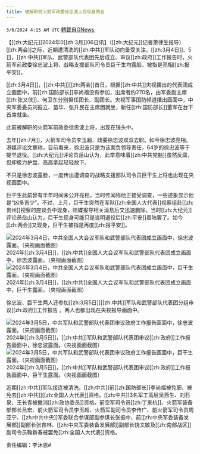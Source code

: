 ```yaml
---
title: 被解职前火箭军政委徐忠波上将现身两会
---
```

`3/6/2024 4:15 AM UTC` [轉載自GNews](https://gnews.org/articles/2369262)

【[[zh:大纪元]]2024年0[[zh:3月]]06日讯】（[[zh:大纪元]]记者萧律生报导）[[zh:两会]]之际，近期遭清洗的[[zh:中共]]军队动向备受关注。[[zh:3月4日]]、5日，[[zh:中共]]军队、武警部队代表团先后成立、审议[[zh:政府]]工作报告时，火箭军前政委徐忠波上将、战略支援部队司令员巨干生均露脸，被指是亮相[[zh:报平安]]。

[[zh:3月4日]]，[[zh:中共]][[zh:两会]]首日，根据[[zh:中共]]央视播出的代表团成立画面中，前[[zh:国防部长]]李尚福没有参加，出席者约270名，由军委副主席[[zh:张又侠]]、何卫东分别担任团长、副团长。央视军事国防频道播出画面中，中央军委委员刘振立、苗华、张升民在主席团就坐，新任[[zh:国防部长]]董军在台下首席就坐。

此前被解职的火箭军前政委徐忠波上将，出现在镜头中。

去年[[zh:7月]]，火箭军司令员李玉超、政委徐忠波双双去职。如今徐忠波亮相。港媒评论文章称，目前看来，徐忠波只是为该案负领导责任，64岁的徐忠波等于提早退役。[[zh:大纪元]]评论员岳山认为，此举意味着[[zh:中共党魁]]虽然反腐，但却极力护盘，高高拿起轻轻放下。

不只是徐忠波露脸，一度传出遭调查的战略支援部队司令员巨干生上将也出现在央视画面中。

巨干生此前曾有半年时间未公开亮相，当时传闻称他正接受调查，一些迹象显示他是“凶多吉少”。不过，上月，巨干生突然在军队[[zh:全国人大代表]]视察组赴[[zh:贵州]]视察的座谈会中现身，陆媒报导相关消息后又迅速删除。当时[[zh:大纪元]]评论员岳山认为，巨干生现身可能只是说明退役后[[zh:平安]]着陆罢了。如今[[zh:两会]]又现身，巨干生被指是再度[[zh:报平安]]。

![2024年3月4日，中共全国人大会议军队和武警部队代表团成立画面中，徐忠波露面。（央视画面截图）](https://i.epochtimes.com/assets/uploads/2024/03/id14195763-a782b59c365d14e0ee62d85c2bef990b-600x299.jpg "2024年3月4日，中共全国人大会议军队和武警部队代表团成立画面中，徐忠波露面。（央视画面截图）") 2024年[[zh:3月4日]]，[[zh:中共]]全国人大会议军队和武警部队代表团成立画面中，徐忠波露面。（央视画面截图）   ![2024年3月4日，中共全国人大会议军队和武警部队代表团成立画面中，巨干生露面。（央视画面截图）](https://i.epochtimes.com/assets/uploads/2024/03/id14195762-91dd3db8082db6a8b4caa839b95c99e9-600x247.jpg "2024年3月4日，中共全国人大会议军队和武警部队代表团成立画面中，巨干生露面。（央视画面截图）") 2024年[[zh:3月4日]]，[[zh:中共]]全国人大会议军队和武警部队代表团成立画面中，巨干生露面。（央视画面截图）

徐忠波、巨干生两人还参加[[zh:3月5日]][[zh:中共]]军队和武警部队代表团分组审议[[zh:政府]]工作报告 。两人也都出现在央视报导画面中。

![2024年3月5日，中共军队和武警部队代表团审议政府工作报告画面中，徐忠波露面。（央视画面截图）](https://i.epochtimes.com/assets/uploads/2024/03/id14195764-82129507459c77741eb2cd320c2a3435-600x340.jpg "2024年3月5日，中共军队和武警部队代表团审议政府工作报告画面中，徐忠波露面。（央视画面截图）") 2024年[[zh:3月5日]]，[[zh:中共]]军队和武警部队代表团审议[[zh:政府]]工作报告画面中，徐忠波露面。（央视画面截图）   ![2024年3月5日，中共军队和武警部队代表团审议政府工作报告画面中，巨干生露面。（央视画面截图）](https://i.epochtimes.com/assets/uploads/2024/03/id14195765-061daa251fabc7590309131bb2d55ebf-600x318.jpg "2024年3月5日，中共军队和武警部队代表团审议政府工作报告画面中，巨干生露面。（央视画面截图）") 2024年[[zh:3月5日]]，[[zh:中共]]军队和武警部队代表团审议[[zh:政府]]工作报告画面中，巨干生露面。（央视画面截图）

近期[[zh:中共]]军队接连被清洗。[[zh:中共]]前[[zh:国防部长]]李尚福被免职、被免去[[zh:中共]][[zh:全国人大代表]]资格。[[zh:中共]]3名军工高层吴燕生、刘石泉、王长青被撤消[[zh:政协委员]]资格。前空军司令员[[zh:丁来杭]]、火箭军装备部部长吕宏、前火箭军司令员李玉超、火箭军副司令员李传广、前火箭军司令员周亚宁、[[zh:中共中央]]军委联合参谋部副参谋长张振中、前[[zh:中央军委装备发展部]]副部长张育林、[[zh:中央军委装备发展部]]副部长饶文敏及[[zh:南部战区]]副司令员鞠新春被罢免[[zh:全国人大代表]]资格。

责任编辑：李沐恩#
